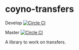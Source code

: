 # coyno-transfers
Develop [![Circle CI](https://circleci.com/gh/coyno/coyno-transfers/tree/develop.svg?style=svg&circle-token=ab83d406698ab558f925662e6c34757f5edad177)](https://circleci.com/gh/coyno/coyno-transfers/tree/develop)

Master [![Circle CI](https://circleci.com/gh/coyno/coyno-transfers/tree/develop.svg?style=svg&circle-token=ab83d406698ab558f925662e6c34757f5edad177)](https://circleci.com/gh/coyno/coyno-transfers/tree/master)

A library to work on transfers.
